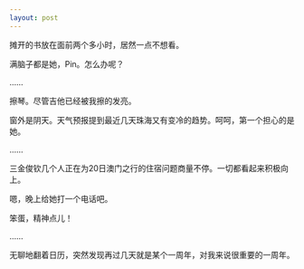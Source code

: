 ```yaml
---
layout: post
---
```

摊开的书放在面前两个多小时，居然一点不想看。

满脑子都是她，Pin。怎么办呢？

……

擦琴。尽管吉他已经被我擦的发亮。

窗外是阴天。天气预报提到最近几天珠海又有变冷的趋势。呵呵，第一个担心的是她。

……

三金俊钦几个人正在为20日澳门之行的住宿问题商量不停。一切都看起来积极向上。

嗯，晚上给她打一个电话吧。

笨蛋，精神点儿！

……

无聊地翻着日历，突然发现再过几天就是某个一周年，对我来说很重要的一周年。